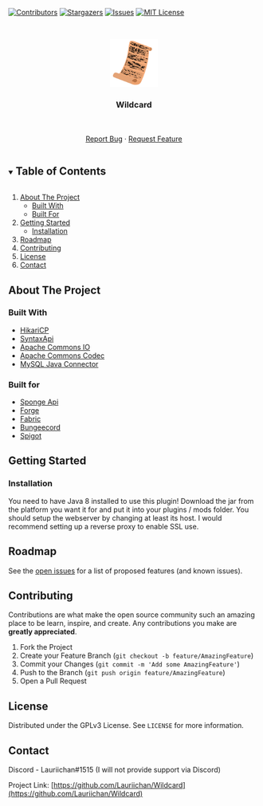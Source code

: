 [![Contributors][contributors-shield]][contributors-url]
[![Stargazers][stars-shield]][stars-url]
[![Issues][issues-shield]][issues-url]
[![MIT License][license-shield]][license-url]



<!-- PROJECT LOGO -->
<br />
<p align="center">
  <a href="https://github.comLauriichan/Wildcard">
    <img src="design/Scroll.png" alt="Logo" width="96" height="96"/>
  </a>

  <h3 align="center">Wildcard</h3>

  <p align="center">
    <br/>
    <br/>
    <a href="https://github.com/Lauriichan/Wildcard/issues/new?labels=Bug&title=%5BBUG%5D+Some+bug+that+happend">Report Bug</a>
    ·
    <a href="https://github.com/Lauriichan/Wildcard/issues/new?labels=Enhancement&title=%5BFEATURE%5D+Some+feature+that+could+be+cool">Request Feature</a>
  </p>
</p>



<!-- TABLE OF CONTENTS -->
<details open="open">
  <summary><h2 style="display: inline-block">Table of Contents</h2></summary>
  <ol>
    <li>
      <a href="#about-the-project">About The Project</a>
      <ul>
        <li><a href="#built-with">Built With</a></li>
        <li><a href="#built-for">Built For</a></li>
      </ul>
    </li>
    <li>
      <a href="#getting-started">Getting Started</a>
      <ul>
        <li><a href="#installation">Installation</a></li>
      </ul>
    </li>
    <li><a href="#roadmap">Roadmap</a></li>
    <li><a href="#contributing">Contributing</a></li>
    <li><a href="#license">License</a></li>
    <li><a href="#contact">Contact</a></li>
  </ol>
</details>



<!-- ABOUT THE PROJECT -->
## About The Project


### Built With

* [HikariCP](https://github.com/brettwooldridge/HikariCP)
* [SyntaxApi](https://github.com/SyntaxPhoenix/syntaxapi)
* [Apache Commons IO](https://github.com/apache/commons-io)
* [Apache Commons Codec](https://github.com/apache/commons-codec)
* [MySQL Java Connector](https://github.com/mysql/mysql-connector-j)

### Built for
* [Sponge Api](https://github.com/SpongePowered/SpongeAPI)
* [Forge](https://github.com/MinecraftForge/MinecraftForge)
* [Fabric](https://github.com/FabricMC/fabric-loader)
* [Bungeecord](https://github.com/SpigotMC/BungeeCord)
* [Spigot](https://hub.spigotmc.org/stash/projects/SPIGOT/repos/spigot/browse)


<!-- GETTING STARTED -->
## Getting Started

### Installation

You need to have Java 8 installed to use this plugin!
Download the jar from the platform you want it for and put it into your plugins / mods folder.
You should setup the webserver by changing at least its host.
I would recommend setting up a reverse proxy to enable SSL use.

<!-- ROADMAP -->
## Roadmap

See the [open issues](https://github.com/Lauriichan/Wildcard/issues) for a list of proposed features (and known issues).



<!-- CONTRIBUTING -->
## Contributing

Contributions are what make the open source community such an amazing place to be learn, inspire, and create. Any contributions you make are **greatly appreciated**.

1. Fork the Project
2. Create your Feature Branch (`git checkout -b feature/AmazingFeature`)
3. Commit your Changes (`git commit -m 'Add some AmazingFeature'`)
4. Push to the Branch (`git push origin feature/AmazingFeature`)
5. Open a Pull Request



<!-- LICENSE -->
## License

Distributed under the GPLv3 License. See `LICENSE` for more information.


<!-- CONTACT -->
## Contact

Discord - Lauriichan#1515 (I will not provide support via Discord)

Project Link: [https://github.com/Lauriichan/Wildcard](https://github.com/Lauriichan/Wildcard)


<!-- MARKDOWN LINKS & IMAGES -->
[contributors-shield]: https://img.shields.io/github/contributors/Lauriichan/Wildcard.svg?style=flat-square
[contributors-url]: https://github.com/Lauriichan/Wildcard/graphs/contributors
[stars-shield]: https://img.shields.io/github/stars/Lauriichan/Wildcard.svg?style=flat-square
[stars-url]: https://github.com/Lauriichan/Wildcard/stargazers
[issues-shield]: https://img.shields.io/github/issues/Lauriichan/Wildcard.svg?style=flat-square
[issues-url]: https://github.com/Lauriichan/Wildcard/issues
[license-shield]: https://img.shields.io/github/license/Lauriichan/Wildcard.svg?style=flat-square
[license-url]: https://github.com/Lauriichan/Wildcard/blob/master/LICENSE
